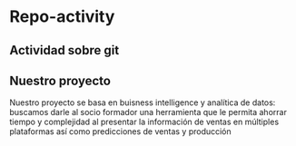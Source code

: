 # Repo-activity
## Actividad sobre git
## Nuestro proyecto
Nuestro proyecto se basa en buisness intelligence y analítica de datos: buscamos darle al socio formador una herramienta que le permita ahorrar tiempo y complejidad al presentar la información de ventas en múltiples plataformas así como predicciones de ventas y producción
